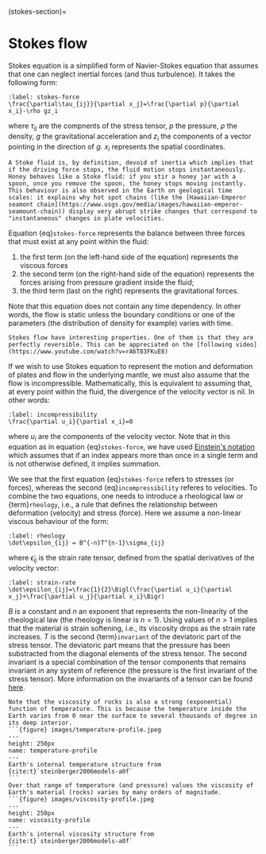 (stokes-section)=
# Stokes flow

Stokes equation is a simplified form of Navier-Stokes equation that assumes that one can neglect inertial forces (and thus turbulence). It takes the following form:

```{math}
:label: stokes-force
\frac{\partial\tau_{ij}}{\partial x_j}=\frac{\partial p}{\partial x_i}-\rho gz_i
```

where $\tau_{ij}$ are the compnents of the stress tensor, $p$ the pressure, $\rho$ the density, $g$ the gravitational acceleration and $z_i$ the components of a vector pointing in the direction of $g$. $x_i$ represents the spatial coordinates.

```{note}
A Stoke fluid is, by definition, devoid of inertia which implies that if the driving force stops, the fluid motion stops instantaneously. Honey behaves like a Stoke fluid: if you stir a honey jar with a spoon, once you remove the spoon, the honey stops moving instantly. This behaviour is also observed in the Earth on geological time scales: it explains why hot spot chains (like the [Hawaiian-Emperor seamont chain](https://www.usgs.gov/media/images/hawaiian-emperor-seamount-chain)) display very abrupt strike changes that correspond to "instantaneous" changes in plate velocities.
```

Equation {eq}`stokes-force` represents the balance between three forces that must exist at any point within the fluid:
1. the first term (on the left-hand side of the equation) represents the viscous forces
2. the second term (on the right-hand side of the equation) represents the forces arising from pressure gradient inside the fluid;
3. the third term (last on the right) represents the gravitational forces.

Note that this equation does not contain any time dependency. In other words, the flow is static unless the boundary conditions or one of the parameters (the distribution of density for example) varies with time.

```{note}
Stokes flow have interesting properties. One of them is that they are perfectly reversible. This can be appreciated on the [following video](https://www.youtube.com/watch?v=rA6T83FKuE8)
```

If we wish to use Stokes equation to represent the motion and deformation of plates and flow in the underlying mantle, we must also assume that the flow is incompressible. Mathematically, this is equivalent to assuming that, at every point within the fluid, the divergence of the velocity vector is nil. In other words:
```{math}
:label: incompressibility
\frac{\partial u_i}{\partial x_i}=0
```
where $u_i$ are the components of the velocity vector. Note that in this equation as in equation {eq}`stokes-force`, we have used [Einstein's notation](https://en.wikipedia.org/wiki/Einstein_notation) which assumes that if an index appears more than once in a single term and is not otherwise defined, it implies summation.

We see that the first equation {eq}`stokes-force` refers to stresses (or forces), whereas the second {eq}`incompressibility` referes to velocities. To combine the two equations, one needs to introduce a rheological law or {term}`rheology`, i.e., a rule that defines the relationship between deformation (velocity) and stress (force). Here we assume a non-linear viscous behaviour of the form:
```{math}
:label: rheology
\dot\epsilon_{ij} = B^{-n}T^{n-1}\sigma_{ij}
```
where $\dot\epsilon_{ij}$ is the strain rate tensor, defined from the spatial derivatives of the velocity vector:
```{math}
:label: strain-rate
\dot\epsilon_{ij}=\frac{1}{2}\Bigl(\frac{\partial u_i}{\partial x_j}+\frac{\partial u_j}{\partial x_i}\Bigr)
```
$B$ is a constant and $n$ an exponent that represents the non-linearity of the rheological law (the rheology is linear is $n=1$). Using values of $n>1$ implies that the material is strain softening, i.e., its viscosity drops as the strain rate increases. $T$ is the second {term}`invariant` of the deviatoric part of the stress tensor. The deviatoric part means that the pressure has been substracted from the diagonal elements of the stress tensor. The second invariant is a special combination of the tensor components that remains invariant in any system of reference (the pressure is the first invariant of the stress tensor). More information on the invariants of a tensor can be found [here](https://en.wikipedia.org/wiki/Invariants_of_tensors).

````{note}
Note that the viscosity of rocks is also a strong (exponential) function of temperature. This is because the temperature inside the Earth varies from 0 near the surface to several thousands of degree in its deep interior.
```{figure} images/temperature-profile.jpeg
---
height: 250px
name: temperature-profile
---
Earth's internal temperature structure from {cite:t}`steinberger2006models-a0f`
```
Over that range of temperature (and pressure) values the viscosity of Earth's material (rocks) varies by many orders of magnitude.
```{figure} images/viscosity-profile.jpeg
---
height: 250px
name: viscosity-profile
---
Earth's internal viscosity structure from {cite:t}`steinberger2006models-a0f`
```
````